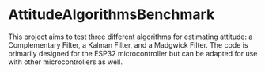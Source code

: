 # AttitudeAlgorithmsBenchmark
This project aims to test three different algorithms for estimating attitude: a Complementary Filter, a Kalman Filter, and a Madgwick Filter. The code is primarily designed for the ESP32 microcontroller but can be adapted for use with other microcontrollers as well.
